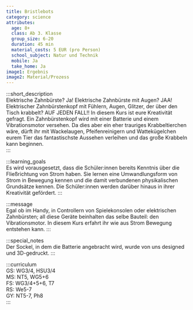 ```yaml
---
title: Bristlebots
category: science
attributes:
  age: 8+
  class: Ab 3. Klasse
  group_size: 6-20
  duration: 45 min  
  material_costs: 5 EUR (pro Person)
  school_subject: Natur und Technik
  mobile: Ja
  take_home: Ja
image1: Ergebnis
image2: Material/Prozess
---
```

:::short_description  
Elektrische Zahnbürste? Ja! Elektrische Zahnbürste mit Augen? JAA! Elektrischer Zahnbürstenkopf mit Fühlern, Augen, Glitzer, der über den Tisch krabbelt? AUF JEDEN FALL!! In diesem Kurs ist eure Kreativität gefragt. Ein Zahnbürstenkopf wird mit einer Batterie und einem Vibrationsmotor versehen. Da dies aber ein eher trauriges Krabbeltierchen wäre, dürft ihr mit Wackelaugen, Pfeifenreinigern und Wattekügelchen eurem Tier das fantastischste Aussehen verleihen und das große Krabbeln kann beginnen.  
:::

:::learning_goals  
 Es wird vorausgesetzt, dass die Schüler:innen bereits Kenntnis über die Fließrichtung von Strom haben. Sie lernen eine Umwandlungsform von Strom in Bewegung kennen und die damit verbundenen physikalischen Grundsätze kennen. Die Schüler:innen werden darüber hinaus in ihrer Kreativität gefördert.
:::

:::message  
Egal ob im Handy, in Controllern von Spielekonsolen oder elektrischen Zahnbürsten; all diese Geräte beinhalten das selbe Bauteil: den Vibrationsmotor. In diesem Kurs erfahrt ihr wie aus Strom Bewegung entstehen kann.
:::  

:::special_notes  
Der Sockel, in dem die Batterie angebracht wird, wurde von uns designed und 3D-gedruckt.
:::

:::curriculum  
GS: WG3/4, HSU3/4  
MS: NT5, WG5+6  
FS: WG3/4+5+6, T7  
RS: We5-7  
GY: NT5-7, Ph8     
:::
